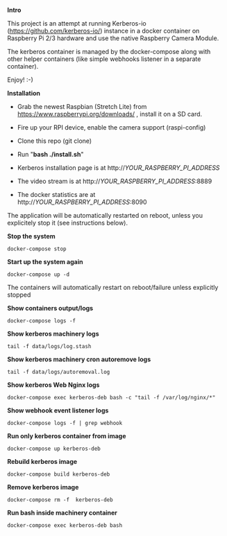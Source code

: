 **Intro**

This project is an attempt at running Kerberos-io (https://github.com/kerberos-io/) instance in a docker container on Raspberry Pi 2/3 hardware and use the native Raspberry Camera Module.

The kerberos container is managed by the docker-compose along with other helper containers (like simple webhooks listener in a separate container).

Enjoy! :-)
 

**Installation**

* Grab the newest Raspbian (Stretch Lite) from https://www.raspberrypi.org/downloads/ , install it on a SD card.
* Fire up your RPI device, enable the camera support (raspi-config)
* Clone this repo (git clone)
* Run "**bash ./install.sh**"

* Kerberos installation page is at http://_YOUR_RASPBERRY_PI_ADDRESS_    
* The video stream is at http://_YOUR_RASPBERRY_PI_ADDRESS_:8889   
* The docker statistics are at http://_YOUR_RASPBERRY_PI_ADDRESS_:8090   

The application will be automatically restarted on reboot, unless you explicitely stop it (see instructions below).


**Stop the system**
`````
docker-compose stop 
`````

**Start up the system again**

`````
docker-compose up -d 
`````

The containers will automatically restart on reboot/failure unless explicitly stopped 


**Show containers output/logs**
`````
docker-compose logs -f 
`````

**Show kerberos machinery logs**
`````
tail -f data/logs/log.stash
`````

**Show kerberos machinery cron autoremove logs**
`````
tail -f data/logs/autoremoval.log
`````

**Show kerberos Web Nginx logs**
`````
docker-compose exec kerberos-deb bash -c "tail -f /var/log/nginx/*"
`````

**Show webhook event listener logs**
`````
docker-compose logs -f | grep webhook
`````

**Run only kerberos container from image**
`````
docker-compose up kerberos-deb
`````

**Rebuild kerberos image**
`````
docker-compose build kerberos-deb
`````

**Remove kerberos image**
`````
docker-compose rm -f  kerberos-deb
`````

**Run bash inside machinery container**
`````
docker-compose exec kerberos-deb bash
`````

